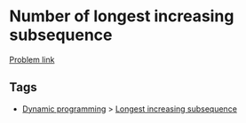 # Number of longest increasing subsequence

[Problem link](https://leetcode.com/problems/number-of-longest-increasing-subsequence)

## Tags

* [Dynamic programming](/README.md#Dynamic_programming) > [Longest increasing subsequence](/README.md#Dynamic_programming-Longest_increasing_subsequence)
